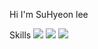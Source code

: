 Hi I'm SuHyeon lee 


Skills
<img src="https://img.shields.io/badge/HTML5-#E34F26?style=flat-square&logo=HTML5&logoColor=white"/>
<img src="https://img.shields.io/badge/CSS3-#1572B6?style=flat-square&logo=CSS3&logoColor=white"/>
<img src="https://img.shields.io/badge/JavaScript-#F7DF1E?style=flat-square&logo=JavaScript&logoColor=white"/>
